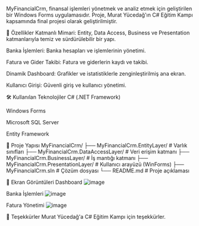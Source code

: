 MyFinancialCrm, finansal işlemleri yönetmek ve analiz etmek için geliştirilen bir Windows Forms uygulamasıdır. Proje, Murat Yücedağ'ın C# Eğitim Kampı kapsamında final projesi olarak geliştirilmiştir.​

🚀 Özellikler
Katmanlı Mimari: Entity, Data Access, Business ve Presentation katmanlarıyla temiz ve sürdürülebilir bir yapı.

Banka İşlemleri: Banka hesapları ve işlemlerinin yönetimi.

Fatura ve Gider Takibi: Fatura ve giderlerin kaydı ve takibi.

Dinamik Dashboard: Grafikler ve istatistiklerle zenginleştirilmiş ana ekran.

Kullanıcı Girişi: Güvenli giriş ve kullanıcı yönetimi.​

🛠️ Kullanılan Teknolojiler
C# (.NET Framework)

Windows Forms

Microsoft SQL Server

Entity Framework

📂 Proje Yapısı
MyFinancialCrm/
├── MyFinancialCrm.EntityLayer/       # Varlık sınıfları
├── MyFinancialCrm.DataAccessLayer/   # Veri erişim katmanı
├── MyFinancialCrm.BusinessLayer/     # İş mantığı katmanı
├── MyFinancialCrm.PresentationLayer/ # Kullanıcı arayüzü (WinForms)
├── MyFinancialCrm.sln                # Çözüm dosyası
└── README.md                         # Proje açıklaması

📸 Ekran Görüntüleri
Dashboard
![image](https://github.com/user-attachments/assets/a08f2d95-2be4-4ca7-9df7-eec0aae7aa79)

Banka İşlemleri
![image](https://github.com/user-attachments/assets/13798318-6895-49be-a35b-caac05c1d164)

Fatura Yönetimi
![image](https://github.com/user-attachments/assets/15331162-cbe9-4990-a316-21bc9508c125)


🙏 Teşekkürler
Murat Yücedağ'a C# Eğitim Kampı için teşekkürler.
